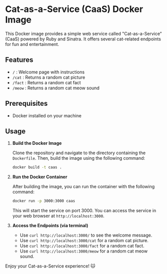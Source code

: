 # Cat-as-a-Service (CaaS) Docker Image

This Docker image provides a simple web service called "Cat-as-a-Service" (CaaS) powered by Ruby and Sinatra. It offers several cat-related endpoints for fun and entertainment.

## Features

- `/` : Welcome page with instructions
- `/cat` : Returns a random cat picture
- `/fact` : Returns a random cat fact
- `/meow` : Returns a random cat meow sound

## Prerequisites

- Docker installed on your machine

## Usage

1. **Build the Docker Image**

   Clone the repository and navigate to the directory containing the `Dockerfile`. Then, build the image using the following command:

   ```bash
   docker build -t caas .
   ```

2. **Run the Docker Container**

   After building the image, you can run the container with the following command:

   ```bash
   docker run -p 3000:3000 caas
   ```

   This will start the service on port 3000. You can access the service in your web browser at `http://localhost:3000`.

3. **Access the Endpoints (via terminal)**

   - Use `curl http://localhost:3000/` to see the welcome message.
   - Use `curl http://localhost:3000/cat` for a random cat picture.
   - Use `curl http://localhost:3000/fact` for a random cat fact.
   - Use `curl http://localhost:3000/meow` for a random cat meow sound.

Enjoy your Cat-as-a-Service experience! 🐱

